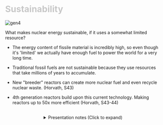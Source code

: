 <div class = "centered"><h1 style="color:#c8c8c8">Sustainability</h1></div>

![gen4](https://user-images.githubusercontent.com/95508525/167981362-6ffa7e5e-b13a-4162-804b-b27851933a23.png)<br>


What makes nuclear energy sustainable, if it uses a somewhat limited resource?


* The energy content of fissile material is incredibly high, so even though it's 'limited' we actually have enough fuel to power the world for a very long time.


* Traditional fossil fuels are not sustainable because they use resources that take millions of years to accumulate.


* New "breeder" reactors can create more nuclear fuel and even recycle nuclear waste. (Horvath, S43)


* 4th generation reactors build upon this current technology. Making reactors up to 50x more efficient (Horvath, S43-44)


<br>

<div class = "centered">
<details style="text-align:center">
  <summary class="centered">Presentation notes (Click to expand)</summary>

  ```
  1. Read the description below the image.
  2. Elaborate on the nature of Uranium. Mention Thorium and how it is more abundant.
  3. Talk about how Oil is made from decaying biological matter. Talk about how natural gas accumulates.
  4. Explain, briefly, how a breeder reactor works.
  5. Reference the diagram and explain how 4th generation reactors improve on older models. Mention Molten Salt Reactors.
  ```
</details>
</div>
